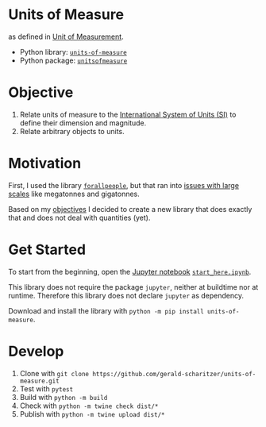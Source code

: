 # Units of Measure

as defined in [Unit of Measurement](https://en.wikipedia.org/wiki/Unit_of_measurement).

- Python library: [`units-of-measure`](https://pypi.org/project/units-of-measure/)
- Python package: [`unitsofmeasure`](https://github.com/gerald-scharitzer/units-of-measure/tree/main/unitsofmeasure)

# Objective

1. Relate units of measure to the [International System of Units (SI)](https://www.bipm.org/en/measurement-units/) to define their dimension and magnitude.
2. Relate arbitrary objects to units.

# Motivation

First, I used the library [`forallpeople`](https://github.com/connorferster/forallpeople), but that ran into [issues with large scales](https://github.com/connorferster/forallpeople/issues/27) like megatonnes and gigatonnes.

Based on my [objectives](#objective) I decided to create a new library that does exactly that and does not deal with quantities (yet).

# Get Started

To start from the beginning, open the [Jupyter notebook](https://jupyter-notebook.readthedocs.io/en/latest/) [`start_here.ipynb`](start_here.ipynb).

This library does not require the package `jupyter`, neither at buildtime nor at runtime. Therefore this library does not declare `jupyter` as dependency.

Download and install the library with `python -m pip install units-of-measure`.

# Develop

1. Clone with `git clone https://github.com/gerald-scharitzer/units-of-measure.git`
2. Test with `pytest`
3. Build with `python -m build`
4. Check with `python -m twine check dist/*`
5. Publish with `python -m twine upload dist/*`
